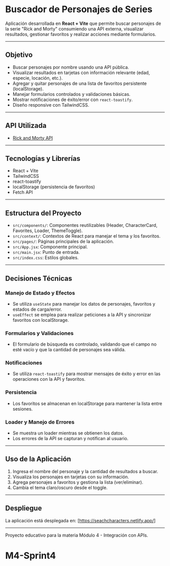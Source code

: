 # Buscador de Personajes de Series

Aplicación desarrollada en **React + Vite** que permite buscar personajes de la serie "Rick and Morty" consumiendo una API externa, visualizar resultados, gestionar favoritos y realizar acciones mediante formularios.

---

## Objetivo

- Buscar personajes por nombre usando una API pública.
- Visualizar resultados en tarjetas con información relevante (edad, especie, locación, etc.).
- Agregar y quitar personajes de una lista de favoritos persistente (localStorage).
- Manejar formularios controlados y validaciones básicas.
- Mostrar notificaciones de éxito/error con `react-toastify`.
- Diseño responsive con TailwindCSS.

---

## API Utilizada

- [Rick and Morty API](https://rickandmortyapi.com/api/character/)

---

## Tecnologías y Librerías

- React + Vite
- TailwindCSS
- react-toastify
- localStorage (persistencia de favoritos)
- Fetch API

---

## Estructura del Proyecto

- `src/components/`: Componentes reutilizables (Header, CharacterCard, Favorites, Loader, ThemeToggle).
- `src/context/`: Contextos de React para manejar el tema y los favoritos.
- `src/pages/`: Páginas principales de la aplicación.
- `src/App.jsx`: Componente principal.
- `src/main.jsx`: Punto de entrada.
- `src/index.css`: Estilos globales.

---

## Decisiones Técnicas

### Manejo de Estado y Efectos

- Se utiliza `useState` para manejar los datos de personajes, favoritos y estados de carga/error.
- `useEffect` se emplea para realizar peticiones a la API y sincronizar favoritos con localStorage.

### Formularios y Validaciones

- El formulario de búsqueda es controlado, validando que el campo no esté vacío y que la cantidad de personajes sea válida.

### Notificaciones

- Se utiliza `react-toastify` para mostrar mensajes de éxito y error en las operaciones con la API y favoritos.

### Persistencia

- Los favoritos se almacenan en localStorage para mantener la lista entre sesiones.

### Loader y Manejo de Errores

- Se muestra un loader mientras se obtienen los datos.
- Los errores de la API se capturan y notifican al usuario.

---

## Uso de la Aplicación

1. Ingresa el nombre del personaje y la cantidad de resultados a buscar.
2. Visualiza los personajes en tarjetas con su información.
3. Agrega personajes a favoritos y gestiona la lista (ver/eliminar).
4. Cambia el tema claro/oscuro desde el toggle.

---

## Despliegue

La aplicación está desplegada en: [https://seachcharacters.netlify.app/]

---

Proyecto educativo para la materia Módulo 4 - Integración con APIs.
# M4-Sprint4
